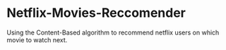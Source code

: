 # Netflix-Movies-Reccomender
Using the Content-Based algorithm to recommend netflix users on which movie to watch next. 
